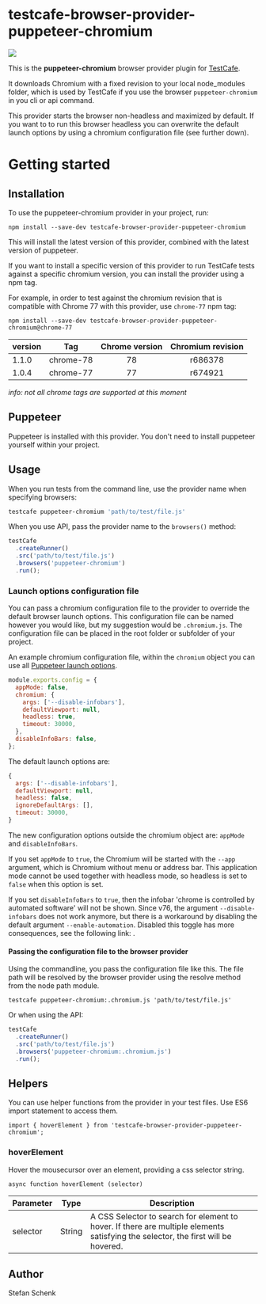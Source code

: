 # testcafe-browser-provider-puppeteer-chromium

![](https://github.com/stefanschenk/testcafe-browser-provider-puppeteer-chromium/workflows/Node%20CI/badge.svg)

This is the **puppeteer-chromium** browser provider plugin for [TestCafe](http://devexpress.github.io/testcafe).

It downloads Chromium with a fixed revision to your local node_modules folder, which is used by TestCafe if you use
the browser `puppeteer-chromium` in you cli or api command.

This provider starts the browser non-headless and maximized by default. If you want to to run this browser headless you
can overwrite the default launch options by using a chromium configuration file (see further down).

# Getting started

## Installation

To use the puppeteer-chromium provider in your project, run:

```
npm install --save-dev testcafe-browser-provider-puppeteer-chromium
```

This will install the latest version of this provider, combined with the latest version of puppeteer.

If you want to install a specific version of this provider to run TestCafe tests against a specific chromium version, you can install the provider using a npm tag.

For example, in order to test against the chromium revision that is compatible with Chrome 77 with this provider, use `chrome-77` npm tag:

```
npm install --save-dev testcafe-browser-provider-puppeteer-chromium@chrome-77
```

| version | Tag       | Chrome version | Chromium revision |
| ------- | --------- | :------------: | :---------------: |
| 1.1.0   | chrome-78 |       78       |      r686378      |
| 1.0.4   | chrome-77 |       77       |      r674921      |

_info: not all chrome tags are supported at this moment_

## Puppeteer

Puppeteer is installed with this provider. You don't need to install puppeteer yourself within your project.

## Usage

When you run tests from the command line, use the provider name when specifying browsers:

```sh
testcafe puppeteer-chromium 'path/to/test/file.js'
```

When you use API, pass the provider name to the `browsers()` method:

```js
testCafe
  .createRunner()
  .src('path/to/test/file.js')
  .browsers('puppeteer-chromium')
  .run();
```

### Launch options configuration file

You can pass a chromium configuration file to the provider to override the default browser launch options.
This configuration file can be named however you would like, but my suggestion would be `.chromium.js`.
The configuration file can be placed in the root folder or subfolder of your project.

An example chromium configuration file, within the `chromium` object you can use all
[Puppeteer launch options](https://github.com/puppeteer/puppeteer/blob/master/docs/api.md#puppeteerlaunchoptions).

```js
module.exports.config = {
  appMode: false,
  chromium: {
    args: ['--disable-infobars'],
    defaultViewport: null,
    headless: true,
    timeout: 30000,
  },
  disableInfoBars: false,
};
```

The default launch options are:

```js
{
  args: ['--disable-infobars'],
  defaultViewport: null,
  headless: false,
  ignoreDefaultArgs: [],
  timeout: 30000,
}
```

The new configuration options outside the chromium object are: `appMode` and `disableInfoBars`.

If you set `appMode` to `true`, the Chromium will be started with the `--app` argument, which is Chromium without menu or address bar.
This application mode cannot be used together with headless mode, so headless is set to `false` when this option is set.

If you set `disableInfoBars` to `true`, then the infobar 'chrome is controlled by automated software' will not be shown.
Since v76, the argument `--disable-infobars` does not work anymore, but there is a workaround by disabling the default
argument `--enable-automation`. Disabled this toggle has more consequences, see the following link:
[](https://github.com/GoogleChrome/chrome-launcher/blob/master/docs/chrome-flags-for-tools.md#--enable-automation).

#### Passing the configuration file to the browser provider

Using the commandline, you pass the configuration file like this. The file path will be resolved
by the browser provider using the resolve method from the node path module.

```
testcafe puppeteer-chromium:.chromium.js 'path/to/test/file.js'
```

Or when using the API:

```js
testCafe
  .createRunner()
  .src('path/to/test/file.js')
  .browsers('puppeteer-chromium:.chromium.js')
  .run();
```

## Helpers

You can use helper functions from the provider in your test files. Use ES6 import statement to access them.

```
import { hoverElement } from 'testcafe-browser-provider-puppeteer-chromium';
```

### hoverElement

Hover the mousecursor over an element, providing a css selector string.

```
async function hoverElement (selector)
```

| Parameter | Type   | Description                                                                                                                       |
| --------- | ------ | --------------------------------------------------------------------------------------------------------------------------------- |
| selector  | String | A CSS Selector to search for element to hover. If there are multiple elements satisfying the selector, the first will be hovered. |

## Author

Stefan Schenk
